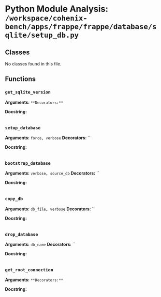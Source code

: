 # Python Module Analysis: `/workspace/cohenix-bench/apps/frappe/frappe/database/sqlite/setup_db.py`

## Classes

No classes found in this file.


## Functions

### `get_sqlite_version`
**Arguments:** ``
**Decorators:** ``

**Docstring:**
```

```
### `setup_database`
**Arguments:** `force, verbose`
**Decorators:** ``

**Docstring:**
```

```
### `bootstrap_database`
**Arguments:** `verbose, source_db`
**Decorators:** ``

**Docstring:**
```

```
### `copy_db`
**Arguments:** `db_file, verbose`
**Decorators:** ``

**Docstring:**
```

```
### `drop_database`
**Arguments:** `db_name`
**Decorators:** ``

**Docstring:**
```

```
### `get_root_connection`
**Arguments:** ``
**Decorators:** ``

**Docstring:**
```

```

